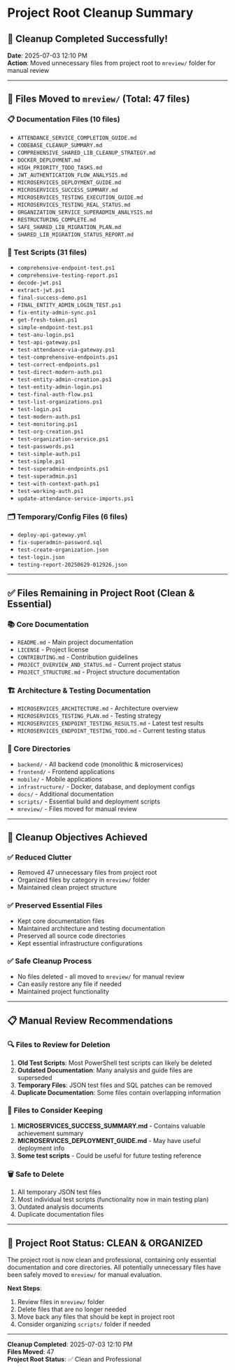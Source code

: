 # Project Root Cleanup Summary

## 🧹 Cleanup Completed Successfully!

**Date**: 2025-07-03 12:10 PM  
**Action**: Moved unnecessary files from project root to `mreview/` folder for manual review

---

## 📁 Files Moved to `mreview/` (Total: 47 files)

### 📋 Documentation Files (10 files)
- `ATTENDANCE_SERVICE_COMPLETION_GUIDE.md`
- `CODEBASE_CLEANUP_SUMMARY.md`
- `COMPREHENSIVE_SHARED_LIB_CLEANUP_STRATEGY.md`
- `DOCKER_DEPLOYMENT.md`
- `HIGH_PRIORITY_TODO_TASKS.md`
- `JWT_AUTHENTICATION_FLOW_ANALYSIS.md`
- `MICROSERVICES_DEPLOYMENT_GUIDE.md`
- `MICROSERVICES_SUCCESS_SUMMARY.md`
- `MICROSERVICES_TESTING_EXECUTION_GUIDE.md`
- `MICROSERVICES_TESTING_REAL_STATUS.md`
- `ORGANIZATION_SERVICE_SUPERADMIN_ANALYSIS.md`
- `RESTRUCTURING_COMPLETE.md`
- `SAFE_SHARED_LIB_MIGRATION_PLAN.md`
- `SHARED_LIB_MIGRATION_STATUS_REPORT.md`

### 🧪 Test Scripts (31 files)
- `comprehensive-endpoint-test.ps1`
- `comprehensive-testing-report.ps1`
- `decode-jwt.ps1`
- `extract-jwt.ps1`
- `final-success-demo.ps1`
- `FINAL_ENTITY_ADMIN_LOGIN_TEST.ps1`
- `fix-entity-admin-sync.ps1`
- `get-fresh-token.ps1`
- `simple-endpoint-test.ps1`
- `test-anu-login.ps1`
- `test-api-gateway.ps1`
- `test-attendance-via-gateway.ps1`
- `test-comprehensive-endpoints.ps1`
- `test-correct-endpoints.ps1`
- `test-direct-modern-auth.ps1`
- `test-entity-admin-creation.ps1`
- `test-entity-admin-login.ps1`
- `test-final-auth-flow.ps1`
- `test-list-organizations.ps1`
- `test-login.ps1`
- `test-modern-auth.ps1`
- `test-monitoring.ps1`
- `test-org-creation.ps1`
- `test-organization-service.ps1`
- `test-passwords.ps1`
- `test-simple-auth.ps1`
- `test-simple.ps1`
- `test-superadmin-endpoints.ps1`
- `test-superadmin.ps1`
- `test-with-context-path.ps1`
- `test-working-auth.ps1`
- `update-attendance-service-imports.ps1`

### 🗂️ Temporary/Config Files (6 files)
- `deploy-api-gateway.yml`
- `fix-superadmin-password.sql`
- `test-create-organization.json`
- `test-login.json`
- `testing-report-20250629-012926.json`

---

## ✅ Files Remaining in Project Root (Clean & Essential)

### 📚 Core Documentation
- `README.md` - Main project documentation
- `LICENSE` - Project license
- `CONTRIBUTING.md` - Contribution guidelines
- `PROJECT_OVERVIEW_AND_STATUS.md` - Current project status
- `PROJECT_STRUCTURE.md` - Project structure documentation

### 🏗️ Architecture & Testing Documentation
- `MICROSERVICES_ARCHITECTURE.md` - Architecture overview
- `MICROSERVICES_TESTING_PLAN.md` - Testing strategy
- `MICROSERVICES_ENDPOINT_TESTING_RESULTS.md` - Latest test results
- `MICROSERVICES_ENDPOINT_TESTING_TODO.md` - Current testing status

### 📁 Core Directories
- `backend/` - All backend code (monolithic & microservices)
- `frontend/` - Frontend applications
- `mobile/` - Mobile applications
- `infrastructure/` - Docker, database, and deployment configs
- `docs/` - Additional documentation
- `scripts/` - Essential build and deployment scripts
- `mreview/` - Files moved for manual review

---

## 🎯 Cleanup Objectives Achieved

### ✅ **Reduced Clutter**
- Removed 47 unnecessary files from project root
- Organized files by category in `mreview/` folder
- Maintained clean project structure

### ✅ **Preserved Essential Files**
- Kept core documentation files
- Maintained architecture and testing documentation
- Preserved all source code directories
- Kept essential infrastructure configurations

### ✅ **Safe Cleanup Process**
- No files deleted - all moved to `mreview/` for manual review
- Can easily restore any file if needed
- Maintained project functionality

---

## 📋 Manual Review Recommendations

### 🔍 **Files to Review for Deletion**
1. **Old Test Scripts**: Most PowerShell test scripts can likely be deleted
2. **Outdated Documentation**: Many analysis and guide files are superseded
3. **Temporary Files**: JSON test files and SQL patches can be removed
4. **Duplicate Documentation**: Some files contain overlapping information

### 🔄 **Files to Consider Keeping**
1. **MICROSERVICES_SUCCESS_SUMMARY.md** - Contains valuable achievement summary
2. **MICROSERVICES_DEPLOYMENT_GUIDE.md** - May have useful deployment info
3. **Some test scripts** - Could be useful for future testing reference

### 🗑️ **Safe to Delete**
1. All temporary JSON test files
2. Most individual test scripts (functionality now in main testing plan)
3. Outdated analysis documents
4. Duplicate documentation files

---

## 🚀 Project Root Status: **CLEAN & ORGANIZED**

The project root is now clean and professional, containing only essential documentation and core directories. All potentially unnecessary files have been safely moved to `mreview/` for manual evaluation.

**Next Steps**: 
1. Review files in `mreview/` folder
2. Delete files that are no longer needed
3. Move back any files that should be kept in project root
4. Consider organizing `scripts/` folder if needed

---

**Cleanup Completed**: 2025-07-03 12:10 PM  
**Files Moved**: 47  
**Project Root Status**: ✅ Clean and Professional
